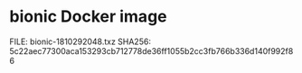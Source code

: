 # bionic Docker image

FILE: bionic-1810292048.txz
SHA256: 5c22aec77300aca153293cb712778de36ff1055b2cc3fb766b336d140f992f86
